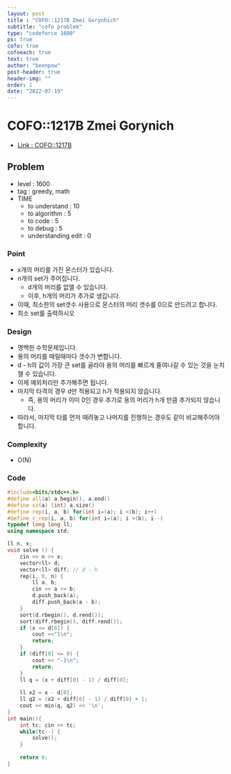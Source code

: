 ```yaml
---
layout: post
title : "COFO::1217B Zmei Gorynhich"
subtitle: "cofo problem"
type: "codeforce 1600"
ps: true
cofo: true
cofoeach: true
text: true
author: "beenpow"
post-header: true
header-img: ""
order: 1
date: "2022-07-19"
---
```

# COFO::1217B Zmei Gorynich
- [Link : COFO::1217B](https://codeforces.com/problemset/problem/1217/B)


## Problem 

- level : 1600
- tag : greedy, math
- TIME
  - to understand    : 10
  - to algorithm     : 5
  - to code          : 5
  - to debug         : 5
  - understanding edit : 0

### Point
- x개의 머리를 가진 몬스터가 있습니다.
- n개의 set가 주어집니다.
  - d개의 머리를 없앨 수 있습니다.
  - 이후, h개의 머리가 추가로 생깁니다.
- 이때, 최소한의 set갯수 사용으로 몬스터의 머리 갯수를 0으로 만드려고 합니다.
- 최소 set를 출력하시오

### Design
- 명백한 수학문제입니다.
- 용의 머리를 때릴때마다 갯수가 변합니다.
- d - h의 값이 가장 큰 set를 골라야 용의 머리를 빠르게 줄여나갈 수 있는 것을 눈치챌 수 있습니다.
- 이제 예외처리만 추가해주면 됩니다.
- 마지막 타격의 경우 d만 적용되고 h가 적용되지 않습니다.
  - 즉, 용의 머리가 이미 0인 경우 추가로 용의 머리가 h개 만큼 추가되지 않습니다.
- 따라서, 마지막 타를 먼저 때려놓고 나머지를 진행하는 경우도 같이 비교해주어야 합니다.

### Complexity
- O(N)

### Code

```cpp
#include<bits/stdc++.h>
#define all(a) a.begin(), a.end()
#define sz(a) (int) a.size()
#define rep(i, a, b) for(int i=(a); i <(b); i++)
#define r_rep(i, a, b) for(int i=(a); i >(b); i--)
typedef long long ll;
using namespace std;

ll n, x;
void solve () {
    cin >> n >> x;
    vector<ll> d;
    vector<ll> diff; // d - h
    rep(i, 0, n) {
        ll a, b;
        cin >> a >> b;
        d.push_back(a);
        diff.push_back(a - b);
    }
    sort(d.rbegin(), d.rend());
    sort(diff.rbegin(), diff.rend());
    if (x <= d[0]) {
        cout <<"1\n";
        return;
    }
    if (diff[0] <= 0) {
        cout << "-1\n";
        return;
    }
    ll q = (x + diff[0] - 1) / diff[0];
    
    ll x2 = x - d[0];
    ll q2 = (x2 + diff[0] - 1) / diff[0] + 1;
    cout << min(q, q2) << '\n';
}
int main(){
    int tc; cin >> tc;
    while(tc--) {
        solve();
    }
        
    return 0;
}
```
